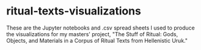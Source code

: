 # ritual-texts-visualizations
These are the Jupyter notebooks and .csv spread sheets I used to produce the visualizations for my masters' project, "The Stuff of Ritual: Gods, Objects, and Materials in a Corpus of Ritual Texts from Hellenistic Uruk." 
